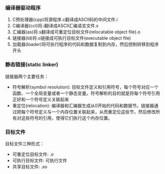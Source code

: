 ### 编译器驱动程序
1. C预处理器(cpp)将源程序.c翻译成ASCII码的中间文件.i
1. C编译器(ccl)将.i翻译成ASCII汇编语言文件.s
1. 汇编器(as)将.s翻译成可重定位目标文件(relocatable object file).o
1. 链接器(ld)将.o链接成可执行目标文件(executable object file)
1. 加载器(loader)将可执行程序的代码和数据复制到内存，然后控制转移到程序开头

### 静态链接(static linker)
链接器两个主要任务：
* 符号解析(symbol resolution): 目标文件定义和引用符号，每个符号对应一个函数、一个全局变量或者一个静态变量。符号解析的目的就是将每个符号引用正好和一个符号定义关联起来
* 重定位(relocation): 编译器和汇编器生成从0开始的代码和数据节。链接器通过把每个符号定义与一个内存位置关联起来，从而重定位这些节，然后修改所有对这些符号的引用，使得它们执行这个内存位置。

### 目标文件
目标文件三种形式：
* 可重定位目标文件: .o
* 可执行目标文件: 可执行文件
* 共享目标文件: .so